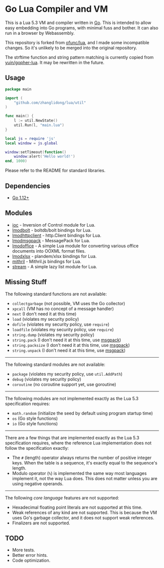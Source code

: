 # Go Lua Compiler and VM

This is a Lua 5.3 VM and compiler written in [Go](http://golang.org/). This is intended to allow easy embedding into Go programs, with minimal fuss and bother. It can also run in a browser by Webassembly.

This repository is forked from [ofunc/lua](https://github.com/ofunc/lua), and I made some incompatible changes. So it's unlikely to be merged into the original repository.

The strftime function and string pattern matching is currently copied from [yuin/gopher-lua](https://github.com/yuin/gopher-lua). It may be rewritten in the future.

## Usage

```go
package main

import (
	"github.com/zhanglidong/lua/util"
)

func main() {
	l := util.NewState()
	util.Run(l, "main.lua")
}
```

```lua
local js = require 'js'
local window = js.global

window:setTimeout(function()
	window:alert('Hello world!')
end, 1000)
```

Please refer to the README for standard libraries.

## Dependencies

* [Go 1.12+](https://golang.org/)

## Modules

* [ioc](https://github.com/ofunc/ioc) - Inversion of Control module for Lua.
* [lmodbolt](https://github.com/ofunc/lmodbolt) - boltdb/bolt bindings for Lua.
* [lmodhttpclient](https://github.com/ofunc/lmodhttpclient) - http.Client bindings for Lua.
* [lmodmsgpack](https://github.com/ofunc/lmodmsgpack) - MessagePack for Lua.
* [lmodoffice](https://github.com/ofunc/lmodoffice) - A simple Lua module for converting various office documents into OOXML format files.
* [lmodxlsx](https://github.com/ofunc/lmodxlsx) - plandem/xlsx bindings for Lua.
* [mithril](https://github.com/ofunc/mithril) - Mithril.js bindings for Lua.
* [stream](https://github.com/ofunc/stream) - A simple lazy list module for Lua.

## Missing Stuff

The following standard functions are not available:

* `collectgarbage` (not possible, VM uses the Go collector)
* `xpcall` (VM has no concept of a message handler)
* `next` (I don't need it at this time)
* `load` (violates my security policy)
* `dofile` (violates my security policy, use `require`)
* `loadfile` (violates my security policy, use `require`)
* `string.dump` (violates my security policy)
* `string.pack` (I don't need it at this time, use [msgpack](https://github.com/ofunc/lmodmsgpack))
* `string.packsize` (I don't need it at this time, use [msgpack](https://github.com/ofunc/lmodmsgpack))
* `string.unpack` (I don't need it at this time, use [msgpack](https://github.com/ofunc/lmodmsgpack))

* * *

The following standard modules are not available:

* `package` (violates my security policy, use `util.AddPath`)
* `debug` (violates my security policy)
* `coroutine` (no coroutine support yet, use goroutine)

* * *

The following modules are not implemented exactly as the Lua 5.3 specification requires:

* `math.random` (initialize the seed by default using program startup time)
* `os` (Go style functions)
* `io` (Go style functions)

* * *

There are a few things that are implemented exactly as the Lua 5.3 specification requires, where the reference
Lua implementation does not follow the specification exactly:

* The `#` (length) operator always returns the number of positive integer keys. When the table is a sequence, it's exactly equal to the sequence's length.
* Modulo operator (`%`) is implemented the same way most languages implement it, not the way Lua does. This does not matter unless you are using negative operands.

* * *

The following *core language* features are not supported:

* Hexadecimal floating point literals are not supported at this time.
* Weak references of any kind are not supported. This is because the VM uses Go's garbage collector, and it does not support weak references.
* Finalizers are not supported.

## TODO

* More tests.
* Better error hints.
* Code optimization.
